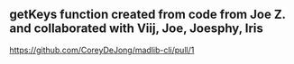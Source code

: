 ## getKeys function created from code from Joe Z. and collaborated with Viij, Joe, Joesphy, Iris

https://github.com/CoreyDeJong/madlib-cli/pull/1